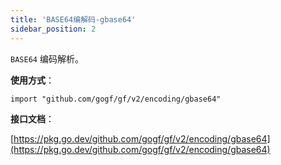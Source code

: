 ```yaml
---
title: 'BASE64编解码-gbase64'
sidebar_position: 2
---
```


`BASE64` 编码解析。

**使用方式**：

```
import "github.com/gogf/gf/v2/encoding/gbase64"
```

**接口文档**：

[https://pkg.go.dev/github.com/gogf/gf/v2/encoding/gbase64](https://pkg.go.dev/github.com/gogf/gf/v2/encoding/gbase64)